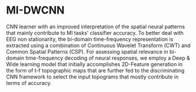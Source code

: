 # MI-DWCNN
CNN learner with an improved interpretation of the spatial neural patterns that mainly contribute to MI tasks’ classifier accuracy. To better deal with EEG non stationarity, the bi-domain time-frequency representation is extracted using a combination of Continuous Wavelet Transform (CWT) and Common Spatial Patterns (CSP). For assessing spatial relevance in bi-domain time-frequency decoding of neural responses, we employ a Deep & Wide learning model that initially accomplishes 2D-Feature generation in the form of t-f topographic maps that are further fed to the discriminating CNN framework to select the input topograms that mostly contribute in terms of accuracy.
